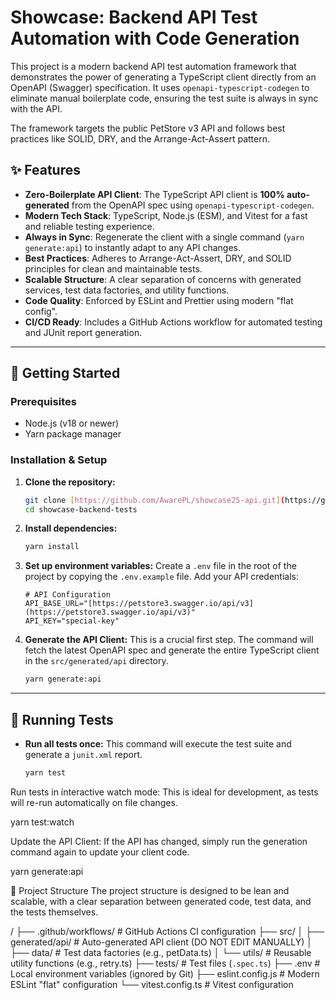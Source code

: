 # Showcase: Backend API Test Automation with Code Generation

This project is a modern backend API test automation framework that demonstrates the power of generating a TypeScript client directly from an OpenAPI (Swagger) specification. It uses `openapi-typescript-codegen` to eliminate manual boilerplate code, ensuring the test suite is always in sync with the API.

The framework targets the public PetStore v3 API and follows best practices like SOLID, DRY, and the Arrange-Act-Assert pattern.

## ✨ Features

- **Zero-Boilerplate API Client**: The TypeScript API client is **100% auto-generated** from the OpenAPI spec using `openapi-typescript-codegen`.
- **Modern Tech Stack**: TypeScript, Node.js (ESM), and Vitest for a fast and reliable testing experience.
- **Always in Sync**: Regenerate the client with a single command (`yarn generate:api`) to instantly adapt to any API changes.
- **Best Practices**: Adheres to Arrange-Act-Assert, DRY, and SOLID principles for clean and maintainable tests.
- **Scalable Structure**: A clear separation of concerns with generated services, test data factories, and utility functions.
- **Code Quality**: Enforced by ESLint and Prettier using modern "flat config".
- **CI/CD Ready**: Includes a GitHub Actions workflow for automated testing and JUnit report generation.

---

## 🚀 Getting Started

### Prerequisites

- Node.js (v18 or newer)
- Yarn package manager

### Installation & Setup

1.  **Clone the repository:**

    ```bash
    git clone [https://github.com/AwarePL/showcase25-api.git](https://github.com/AwarePL/showcase25-api.git)
    cd showcase-backend-tests
    ```

2.  **Install dependencies:**

    ```bash
    yarn install
    ```

3.  **Set up environment variables:**
    Create a `.env` file in the root of the project by copying the `.env.example` file. Add your API credentials:

    ```
    # API Configuration
    API_BASE_URL="[https://petstore3.swagger.io/api/v3](https://petstore3.swagger.io/api/v3)"
    API_KEY="special-key"
    ```

4.  **Generate the API Client:**
    This is a crucial first step. The command will fetch the latest OpenAPI spec and generate the entire TypeScript client in the `src/generated/api` directory.

    ```bash
    yarn generate:api
    ```

---

## 🧪 Running Tests

- **Run all tests once:**
  This command will execute the test suite and generate a `junit.xml` report.

  ```bash
  yarn test
  ```

Run tests in interactive watch mode:
This is ideal for development, as tests will re-run automatically on file changes.

yarn test:watch

Update the API Client:
If the API has changed, simply run the generation command again to update your client code.

yarn generate:api

📂 Project Structure
The project structure is designed to be lean and scalable, with a clear separation between generated code, test data, and the tests themselves.

/
├── .github/workflows/ # GitHub Actions CI configuration
├── src/
│ ├── generated/api/ # Auto-generated API client (DO NOT EDIT MANUALLY)
│ ├── data/ # Test data factories (e.g., petData.ts)
│ └── utils/ # Reusable utility functions (e.g., retry.ts)
├── tests/ # Test files (`.spec.ts`)
├── .env # Local environment variables (ignored by Git)
├── eslint.config.js # Modern ESLint "flat" configuration
└── vitest.config.ts # Vitest configuration
